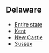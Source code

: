 ## Delaware
- [Entire state](/united-states/delaware/entire-state)
- [Kent](/united-states/delaware/kent)
- [New Castle](/united-states/delaware/new-castle)
- [Sussex](/united-states/delaware/sussex)